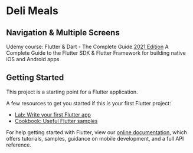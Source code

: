 # Deli Meals

## Navigation & Multiple Screens
Udemy course:
Flutter & Dart - The Complete Guide [2021 Edition](https://www.udemy.com/course/learn-flutter-dart-to-build-ios-android-apps/)
A Complete Guide to the Flutter SDK & Flutter Framework for building native iOS and Android apps

## Getting Started

This project is a starting point for a Flutter application.

A few resources to get you started if this is your first Flutter project:

- [Lab: Write your first Flutter app](https://flutter.dev/docs/get-started/codelab)
- [Cookbook: Useful Flutter samples](https://flutter.dev/docs/cookbook)

For help getting started with Flutter, view our
[online documentation](https://flutter.dev/docs), which offers tutorials,
samples, guidance on mobile development, and a full API reference.
